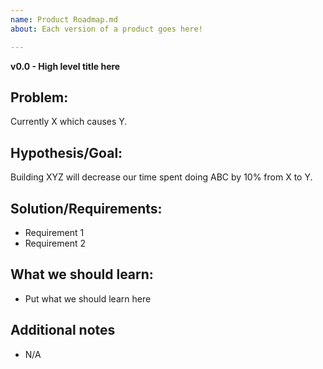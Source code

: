 ```yaml
---
name: Product Roadmap.md
about: Each version of a product goes here!

---
```


**v0.0 - High level title here**

## Problem: 
Currently X which causes Y. 

## Hypothesis/Goal: 
Building XYZ will decrease our time spent doing ABC by 10% from X to Y. 

## Solution/Requirements:
- Requirement 1
- Requirement 2

## What we should learn:
- Put what we should learn here

## Additional notes
- N/A

